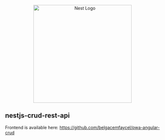 <p align="center">
  <a href="http://nestjs.com/" target="blank"><img src="https://nestjs.com/img/logo_text.svg" width="320" alt="Nest Logo" /></a>
</p>





## nestjs-crud-rest-api 
Frontend is available here: https://github.com/belgacemfaycel/pwa-angular-crud

